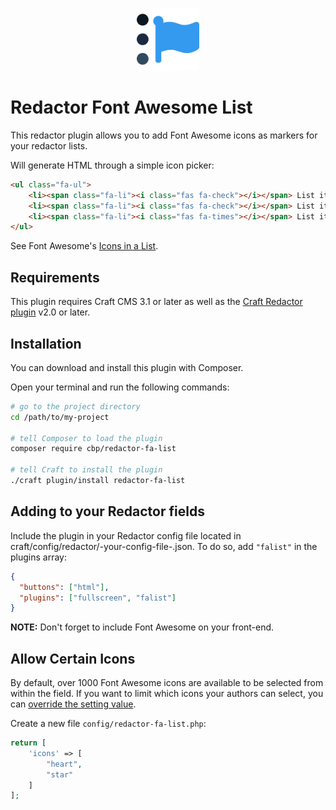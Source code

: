 <p align="center"><img src="./src/icon.svg" width="100" height="100" alt="Redactor Font Awesome List icon"></p>

# Redactor Font Awesome List

This redactor plugin allows you to add Font Awesome icons as markers for your redactor lists.

Will generate HTML through a simple icon picker:

```html
<ul class="fa-ul">
    <li><span class="fa-li"><i class="fas fa-check"></i></span> List item 1</li>
    <li><span class="fa-li"><i class="fas fa-check"></i></span> List item 2</li>
    <li><span class="fa-li"><i class="fas fa-times"></i></span> List item 3</li>
</ul>
```
See Font Awesome's [Icons in a List](https://fontawesome.com/how-to-use/on-the-web/styling/icons-in-a-list).
    
## Requirements
This plugin requires Craft CMS 3.1 or later as well as the [Craft Redactor plugin](https://github.com/craftcms/redactor) v2.0 or later.

## Installation
You can download and install this plugin with Composer.

Open your terminal and run the following commands:

```bash
# go to the project directory
cd /path/to/my-project

# tell Composer to load the plugin
composer require cbp/redactor-fa-list

# tell Craft to install the plugin
./craft plugin/install redactor-fa-list
```

## Adding to your Redactor fields
Include the plugin in your Redactor config file located in craft/config/redactor/-your-config-file-.json. To do so, add `"falist"` in the plugins array:

```json
{
  "buttons": ["html"],
  "plugins": ["fullscreen", "falist"]
}
```

**NOTE:** Don't forget to include Font Awesome on your front-end.

## Allow Certain Icons
By default, over 1000 Font Awesome icons are available to be selected from within the field. If you want to limit which icons your authors can select, you can [override the setting value](https://craftcms.com/docs/3.x/extend/plugin-settings.html#overriding-setting-values).

Create a new file `config/redactor-fa-list.php`:

```php
return [
    'icons' => [
        "heart",
        "star"
    ]
];
```